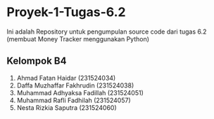 # Proyek-1-Tugas-6.2
Ini adalah Repository untuk pengumpulan source code dari tugas 6.2 (membuat Money Tracker menggunakan Python)

## Kelompok B4
1. Ahmad Fatan Haidar 				      	(231524034)
2. Daffa Muzhaffar Fakhrudin 				  (231524038)
3. Muhammad Adhyaksa Fadillah 			  (231524051)
4. Muhammad Rafli Fadhilah 			  	  (231524057)
5. Nesta Rizkia Saputra 				    	(231524060)
